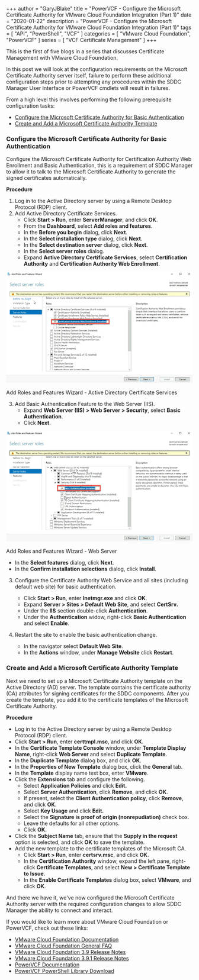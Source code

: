 +++
author = "GaryJBlake"
title = "PowerVCF - Configure the Microsoft Certificate Authority for VMware Cloud Foundation Integration (Part 1)"
date = "2020-01-22"
description = "PowerVCF - Configure the Microsoft Certificate Authority for VMware Cloud Foundation Integration (Part 1)"
tags = [
    "API",
    "PowerShell",
    "VCF"
]
categories = [
    "VMware Cloud Foundation",
    "PowerVCF"
]
series = [
    "VCF Certificate Management"
]
+++

This is the first of five blogs in a series that discusses Certificate Management with VMware Cloud Foundation.

In this post we will look at the configuration requirements on the Microsoft Certificate Authority server itself, failure to perform these additional configuration steps prior to attempting any procedures within the SDDC Manager User Interface or PowerVCF cmdlets will result in failures.

From a high level this involves performing the following prerequisite configuration tasks:

- [Configure the Microsoft Certificate Authority for Basic Authentication](#configure-the-microsoft-certificate-authority-for-basic-authentication)
- [Create and Add a Microsoft Certificate Authority Template](#create-and-add-a-microsoft-certificate-authority-template)

### Configure the Microsoft Certificate Authority for Basic Authentication

Configure the Microsoft Certificate Authority for Certification Authority Web Enrollment and Basic Authentication, this is a requirement of SDDC Manager to allow it to talk to the Microsoft Certificate Authority to generate the signed certificates automatically.

**Procedure**

1. Log in to the Active Directory server by using a Remote Desktop Protocol (RDP) client.
2. Add Active Directory Certificate Services.
   - Click **Start > Run**, enter **ServerManager**, and click **OK**.
   - From the **Dashboard**, select **Add roles and features**.
   - In the **Before you begin** dialog, click **Next**.
   - In the **Select installation type** dialog, click **Next**.
   - In the **Select destination server** dialog, click **Next**.
   - In the **Select server roles** dialog.
   - Expand **Active Directory Certificate Services**, select **Certification Authority** and **Certification Authority Web Enrollment**.

![](/archive/2020/windows-roles-wizard.png) <figcaption>Add Roles and Features Wizard - Active Directory Certificate Services</figcaption> 

3. Add Basic Authentication Feature to the Web Server (IIS).
   - Expand **Web Server (IIS) > Web Server > Security**, select **Basic Authentication**.
   - Click **Next**.

![](/archive/2020/windows-roles-basicauth.png) <figcaption>Add Roles and Features Wizard - Web Server</figcaption> 

   - In the **Select features** dialog, click **Next**. 
   - In the **Confirm installation selections** dialog, click **Install**.

3. Configure the Certificate Authority Web Service and all sites (including default web site) for basic authentication.
   - Click <strong>Start &gt; Run</strong>, enter&nbsp;<strong>Inetmgr.exe</strong> and click <strong>OK</strong>.
   - Expand <strong>Server &gt; Sites &gt; Default Web Site</strong>, and select <strong>CertSrv.</strong>
   - Under the <strong>IIS</strong> section double-click <strong>Authentication</strong>.
   - Under the <strong>Authentication</strong> widow, right-click <strong>Basic Authentication</strong> and select <strong>Enable</strong>.

4. Restart the site to enable the basic authentication change.
   - In the navigator select <strong>Default Web Site</strong>.
   - In the <strong>Actions</strong> window, under <strong>Manage Website</strong> click <strong>Restart</strong>.

### Create and Add a Microsoft Certificate Authority Template

Next we need to set up a Microsoft Certificate Authority template on the Active Directory (AD) server. The template contains the certificate authority (CA) attributes for signing certificates for the SDDC components. After you create the template, you add it to the certificate templates of the Microsoft Certificate Authority.

**Procedure**

<!-- wp:list -->
<ul><li>Log in to the Active Directory server by using a Remote Desktop Protocol (RDP) client.</li><li>Click <strong>Start &gt; Run</strong>, enter <strong>certtmpl.msc</strong>, and click <strong>OK</strong>.</li><li>In the <strong>Certificate Template Console</strong> window, under <strong>Template Display Name</strong>, right-click <strong>Web Server</strong> and select <strong>Duplicate Template</strong>.</li><li>In the <strong>Duplicate Template</strong> dialog box, and click <strong>OK</strong>.</li><li>In the <strong>Properties of New Template</strong> dialog box, click the <strong>General</strong> tab.</li><li>In the <strong>Template</strong> display name text box, enter <strong>VMware</strong>.</li><li>Click the <strong>Extensions</strong> tab and configure the following.<ul><li>Select <strong>Application Policies</strong> and click <strong>Edit.</strong></li><li>Select <strong>Server Authentication</strong>, click <strong>Remove</strong>, and click <strong>OK</strong>.</li><li>If present, select the <strong>Client Authentication policy</strong>, click <strong>Remove</strong>, and click <strong>OK</strong>.</li><li>Select <strong>Key Usage</strong> and click <strong>Edit.</strong></li><li>Select the <strong>Signature is proof of origin (nonrepudiation)</strong> check box.</li><li>Leave the defaults for all other options.</li><li>Click <strong>OK.</strong></li></ul></li><li>Click the <strong>Subject Name</strong> tab, ensure that the <strong>Supply in the request</strong> option is selected, and click <strong>OK</strong> to save the template.</li><li>Add the new template to the certificate templates of the Microsoft CA.<ul><li>Click <strong>Start &gt; Run</strong>, enter <strong>certsrv.msc</strong>, and click <strong>OK</strong>.</li><li>In the <strong>Certification Authority</strong> window, expand the left pane, right-click <strong>Certificate Templates</strong>, and select <strong>New &gt; Certificate Template to Issue</strong>.</li><li>In the <strong>Enable Certificate Templates</strong> dialog box, select <strong>VMware</strong>, and click <strong>OK</strong>.</li></ul></li></ul>
<!-- /wp:list -->

And there we have it, we've now configured the Microsoft Certificate Authority server with the required configuration changes to allow SDDC Manager the ability to connect and interact.

If you would like to learn more about VMware Cloud Foundation or PowerVCF, check out these links:

* [VMware Cloud Foundation Documentation](https://docs.vmware.com/en/VMware-Cloud-Foundation/)
* [VMware Cloud Foundation General FAQ](https://www.vmware.com/content/dam/digitalmarketing/vmware/en/pdf/datasheet/products/vmware-cloud-foundation-faq.pdf)
* [VMware Cloud Foundation 3.9 Release Notes](https://docs.vmware.com/en/VMware-Cloud-Foundation/3.9/rn/VMware-Cloud-Foundation-39-Release-Notes.html)
* [VMware Cloud Foundation 3.9.1 Release Notes](https://docs.vmware.com/en/VMware-Cloud-Foundation/3.9.1/rn/VMware-Cloud-Foundation-391-Release-Notes.html)
* [PowerVCF Documentation](https://powervcf.readthedocs.io/en/latest/)
* [PowerVCF PowerShell Library Download](https://www.powershellgallery.com/packages/PowerVCF)
